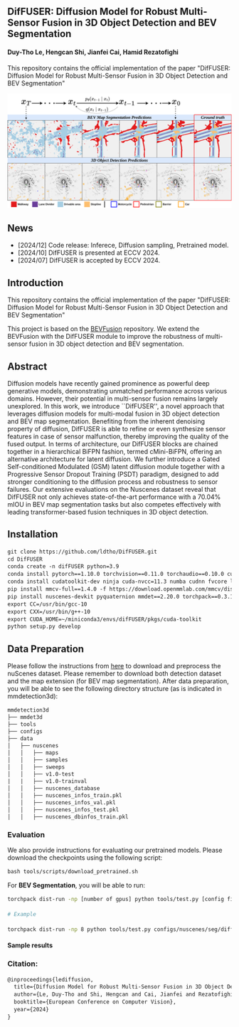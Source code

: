 ## DifFUSER: Diffusion Model for Robust Multi-Sensor Fusion in 3D Object Detection and BEV Segmentation
#### Duy-Tho Le, Hengcan Shi, Jianfei Cai, Hamid Rezatofighi

This repository contains the official implementation of the paper "DifFUSER: Diffusion Model for Robust Multi-Sensor Fusion in 3D Object Detection and BEV Segmentation" 

![DifFUSER](static/thumbnail.png)

## News

- [2024/12] Code release: Inferece, Diffusion sampling, Pretrained model.
- [2024/10] DifFUSER is presented at ECCV 2024.
- [2024/07] DifFUSER is accepted by ECCV 2024.



## Introduction
This repository contains the official implementation of the paper "DifFUSER: Diffusion Model for Robust Multi-Sensor Fusion in 3D Object Detection and BEV Segmentation"

This project is based on the [BEVFusion](https://github.com/mit-han-lab/bevfusion) repository. We extend the BEVFusion with the DifFUSER module to improve the robustness of multi-sensor fusion in 3D object detection and BEV segmentation.

## Abstract
Diffusion models have recently gained prominence as powerful deep generative models, demonstrating unmatched performance across various domains. However, their potential in multi-sensor fusion remains largely unexplored. In this work, we introduce ``DifFUSER'', a novel approach that leverages diffusion models for multi-modal fusion in 3D object detection and BEV map segmentation. Benefiting from the inherent denoising property of diffusion, DifFUSER is able to refine or even synthesize sensor features in case of sensor malfunction, thereby improving the quality of the fused output. In terms of architecture, our DifFUSER blocks are chained together in a hierarchical BiFPN fashion, termed cMini-BiFPN, offering an alternative architecture for latent diffusion. We further introduce a Gated Self-conditioned Modulated (GSM) latent diffusion module together with a Progressive Sensor Dropout Training (PSDT) paradigm, designed to add stronger conditioning to the diffusion process and robustness to sensor failures. Our extensive evaluations on the Nuscenes dataset reveal that DifFUSER not only achieves state-of-the-art performance with a 70.04% mIOU in BEV map segmentation tasks but also competes effectively with leading transformer-based fusion techniques in 3D object detection.


## Installation

```html
git clone https://github.com/ldtho/DifFUSER.git
cd DifFUSER
conda create -n difFUSER python=3.9
conda install pytorch==1.10.0 torchvision==0.11.0 torchaudio==0.10.0 cudatoolkit=11.3 -c pytorch -c conda-forge
conda install cudatoolkit-dev ninja cuda-nvcc=11.3 numba cudnn fvcore libclang cmake lit gcc openmpi==4.0.4 tqdm pillow=8.4 timm setuptools=59.5 -c conda-forge -c nvidia -y
pip install mmcv-full==1.4.0 -f https://download.openmmlab.com/mmcv/dist/cu113/torch1.10.0/index.html
pip install nuscenes-devkit pyquaternion mmdet==2.20.0 torchpack==0.3.1 spconv-cu113 mpi4py==3.0.3 numpy==1.23 setuptools==59.5.0 wandb
export CC=/usr/bin/gcc-10
export CXX=/usr/bin/g++-10
export CUDA_HOME=~/miniconda3/envs/difFUSER/pkgs/cuda-toolkit
python setup.py develop
```

## Data Preparation

Please follow the instructions from [here](https://github.com/open-mmlab/mmdetection3d/blob/master/docs/en/datasets/nuscenes_det.md) to download and preprocess the nuScenes dataset. Please remember to download both detection dataset and the map extension (for BEV map segmentation). After data preparation, you will be able to see the following directory structure (as is indicated in mmdetection3d):

```
mmdetection3d
├── mmdet3d
├── tools
├── configs
├── data
│   ├── nuscenes
│   │   ├── maps
│   │   ├── samples
│   │   ├── sweeps
│   │   ├── v1.0-test
|   |   ├── v1.0-trainval
│   │   ├── nuscenes_database
│   │   ├── nuscenes_infos_train.pkl
│   │   ├── nuscenes_infos_val.pkl
│   │   ├── nuscenes_infos_test.pkl
│   │   ├── nuscenes_dbinfos_train.pkl

```

### Evaluation

We also provide instructions for evaluating our pretrained models. Please download the checkpoints using the following script: 
    
```html
bash tools/scripts/download_pretrained.sh
```

For **BEV Segmentation**, you will be able to run:

```bash
torchpack dist-run -np [number of gpus] python tools/test.py [config file path] pretrained/[checkpoint name].pth --eval [evaluation type]

# Example

torchpack dist-run -np 8 python tools/test.py configs/nuscenes/seg/diffuser.yaml pretrained/DifFUSER-seg.pth --eval map
```

#### Sample results


### Citation:

```html
@inproceedings{lediffusion,
  title={Diffusion Model for Robust Multi-Sensor Fusion in 3D Object Detection and BEV Segmentation},
  author={Le, Duy-Tho and Shi, Hengcan and Cai, Jianfei and Rezatofighi, Hamid},
  booktitle={European Conference on Computer Vision},
  year={2024}
}
```


